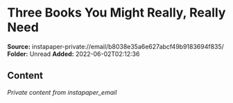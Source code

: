 # Three Books You Might Really, Really Need

**Source:** instapaper-private://email/b8038e35a6e627abcf49b9183694f835/
**Folder:** Unread
**Added:** 2022-06-02T02:12:36




## Content
*Private content from instapaper_email*
